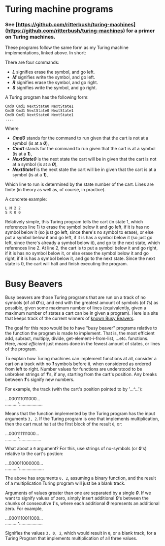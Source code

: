 # Turing machine programs

### See [https://github.com/ritterbush/turing-machines](https://github.com/ritterbush/turing-machines) for a primer on Turing machines.

These programs follow the same form as my Turing machine implementations, linked above. In short: 

There are four commands:

* ***L*** signifies erase the symbol, and go left.
* ***M*** signifies write the symbol, and go left.
* ***R*** signifies erase the symbol, and go right.
* ***S*** signifies write the symbol, and go right.

A Turing program has the following form:

    Cmd0 Cmd1 NextState0 NextState1
    Cmd0 Cmd1 NextState0 NextState1
    Cmd0 Cmd1 NextState0 NextState1
    ....

Where


* ***Cmd0*** stands for the command to run given that the cart is not at a symbol (is at a ***0***),
* ***Cmd1*** stands for the command to run given that the cart is at a symbol (is at a ***1***),
* ***NextState0*** is the next state the cart will be in given that the cart is not at a symbol (is at a ***0***),
* ***NextState1*** is the next state the cart will be in given that the cart is at a symbol (is at a ***1***),

Which line to run is determined by the state number of the cart. Lines are finite (in theory as well as, of course, in practice).

A concrete example:

    L M 2 2
    S R 0 0

Relatively simple, this Turing program tells the cart (in state 1, which references line 1) to erase the symbol below it and go left, if it is has no symbol below it (so just go left, since there's no symbol to erase), or else put a symbol below it and go left, if it is has a symbol below it (so just go left, since there's already a symbol below it), and go to the next state, which references line 2. At line 2, the cart is to put a symbol below it and go right, if it is has no symbol below it, or else erase the symbol below it and go right, if it is has a symbol below it, and go to the next state. Since the next state is 0, the cart will halt and finish executing the program.

# Busy Beavers

Busy beavers are those Turing programs that are run on a track of no symbols (of all ***0***'s), and end with the greatest amount of symbols (of ***1***s) as possible, given some maximum number of lines (equivalently, given a maximum number of states a cart can be in given a program). Here is a site that keeps track of the current winners of [known Busy Beavers](https://webusers.imj-prg.fr/~pascal.michel/bbc.html).

The goal for this repo would be to have "busy beaver" programs relative to the function the program is made to implement. That is, the most efficient add, subract, multiply, divide, get-element-i-from-list, ...etc. functions. Here, *most efficient* just means done in the fewest amount of states, or lines of the program.

To explain how Turing machines can implement functions at all, consider a cart on a track with no ***1*** symbols before it, when considered as ordered from left to right. Number values for functions are understood to be unbroken strings of ***1***'s, if any, starting from the cart's position. Any breaks between ***1***'s signify new numbers.

For example, the track (with the cart's position pointed to by '...^...'):

...000111011000...\
..........^...................

Means that the function implemented by the Turing program has the input arguments `3, 2`. If the Turing program is one that implements multiplication, then the cart must halt at the first block of the result `6`, or:

...000111111000...\
..........^..................

What about a `0` argument? For this, use strings of no-symbols (or ***0***'s) relative to the cart's postion:

...000011000000...\
..........^....................

The above has arguments `0, 2`, assuming a binary function, and the result of a multiplication Turing program will just be a blank track.

Arguments of values greater than one are separated by a single ***0***. If we want to signify values of zero, simply insert additional ***0***'s between the chunks of consecutive ***1***'s, where each additional ***0*** represents an additional zero. For example, 

...0001110011000...\
..........^...................

Signifies the values `3, 0, 2`, which would result in `0`, or a blank track, for a Turing Program that implements multiplication of all three values.

